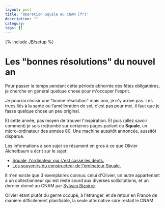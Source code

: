 ```yaml
---
layout: post
title: "Operation Squale au CNAM [fr]"
description: ""
category:
tags: []
---
```

{% include JB/setup %}
# Les "bonnes résolutions" du nouvel an
Pour passer le temps pendant cette période abhorrée des fêtes obligatoires, je cherche en général quelque chose pour m'occuper l'esprit.

Je pourrai choisir une "bonne résolution" mais non, je n'y arrive pas. Les trucs liés à la santé ou l'amélioration de soi, c'est pas pour moi, il faut que je fasse quelque chose un peu original.

Et cette année, pas moyen de trouver l'inspiration. Et puis (allez savoir comment) je suis (re)tombé sur certaines pages parlant du **Squale**, un micro-ordinateur des années 80. Une machine aussitôt annoncée, aussitôt disparue.

Les informations à son sujet se résument en gros à ce que Olivier Aichelbaum a écrit sur le sujet:
- [Squale, l'ordinateur qui s'est cassé les dents.](http://www.acbm.com/olivier-aichelbaum/musee/squale/)
- [Les souvenirs du constructeur de l'ordinateur Squale.](http://www.acbm.com/inedits/squale-apollo-7.html)

Il n'en existe que 3 exemplaires connus: celui d'Olivier, un autre appartenant à un collectionneur qui est resté sourd aux diverses sollicitations, et un dernier donné au CNAM par [Sylvain Bizoirre](http://www.espace-turing.fr/Interview-Acquisition-par-le-CNAM.html).

Olivier étant plutôt du genre occupé, à l'étranger, et de retour en France de manière difficilement planifiable, la seule alternative sûre restait le CNAM.
